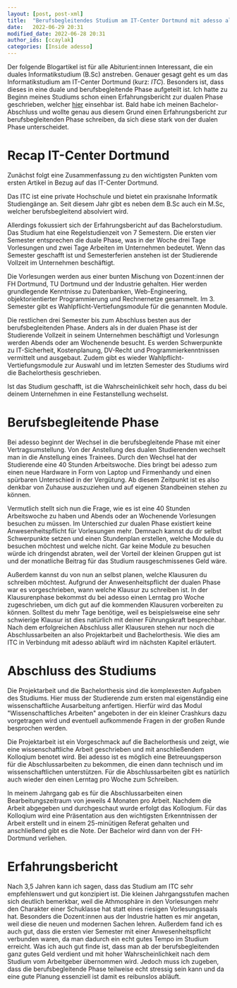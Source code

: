 ```yaml
---
layout: [post, post-xml]              
title:  "Berufsbegleitendes Studium am IT-Center Dortmund mit adesso als Partner"            
date:   2022-06-29 20:31              
modified_date: 2022-06-28 20:31          
author_ids: [ccaylak]                       
categories: [Inside adesso]
---
```

Der folgende Blogartikel ist für alle Abiturient:innen Interessant, die ein duales Informatikstudium (B.Sc) anstreben.
Genauer gesagt geht es um das Informatikstudium am IT-Center Dortmund (kurz: _ITC_).
Besonders ist, dass dieses in eine duale und berufsbegleitende Phase aufgeteilt ist.
Ich hatte zu Beginn meines Studiums schon einen Erfahrungsbericht zur dualen Phase geschrieben, welcher [hier](https://www.adesso.de/de/news/blog/duales-studium-am-it-center-dortmund-mit-adesso-als-partner.jsp) einsehbar ist.
Bald habe ich meinen Bachelor-Abschluss und wollte genau aus diesem Grund einen Erfahrungsbericht zur berufsbegleitenden Phase schreiben, da sich diese stark von der dualen Phase unterscheidet.

# Recap IT-Center Dortmund

Zunächst folgt eine Zusammenfassung zu den wichtigsten Punkten vom ersten Artikel in Bezug auf das IT-Center Dortmund.

Das ITC ist eine private Hochschule und bietet ein praxisnahe Informatik Studiengänge an.
Seit diesem Jahr gibt es neben dem B.Sc auch ein M.Sc, welcher berufsbegleitend absolviert wird.

Allerdings fokussiert sich der Erfahrungsbericht auf das Bachelorstudium.
Das Studium hat eine Regelstudienzeit von 7 Semestern.
Die ersten vier Semester entsprechen die duale Phase, was in der Woche drei Tage Vorlesungen und zwei Tage Arbeiten im Unternehmen bedeutet.
Wenn das Semester geschafft ist und Semesterferien anstehen ist der Studierende Vollzeit im Unternehmen beschäftigt.

Die Vorlesungen werden aus einer bunten Mischung von Dozent:innen der FH Dortmund, TU Dortmund und der Industrie gehalten.
Hier werden grundlegende Kenntnisse zu Datenbanken, Web-Engineering, objektorientierter Programmierung und Rechnernetze gesammelt.
Im 3. Semester gibt es Wahlpflicht-Vertiefungsmodule für die genannten Module.

Die restlichen drei Semester bis zum Abschluss besten aus der berufsbegleitenden Phase.
Anders als in der dualen Phase ist der Studierende Vollzeit in seinem Unternehmen beschäftigt und Vorlesungn werden Abends oder am Wochenende besucht.
Es werden Schwerpunkte zu IT-Sicherheit, Kostenplanung, DV-Recht und Programmierkenntnissen vermittelt und ausgebaut.
Zudem gibt es wieder Wahlpflicht-Vertiefungsmodule zur Auswahl und im letzten Semester des Studiums wird die Bachelorthesis geschrieben.

Ist das Studium geschafft, ist die Wahrscheinlichkeit sehr hoch, dass du bei deinem Unternehmen in eine Festanstellung wechselst.

# Berufsbegleitende Phase

Bei adesso beginnt der Wechsel in die berufsbegleitende Phase mit einer Vertragsumstellung.
Von der Anstellung des dualen Studierenden wechselt man in die Anstellung eines Trainees.
Durch den Wechsel hat der Studierende eine 40 Stunden Arbeitswoche.
Dies bringt bei adesso zum einen neue Hardware in Form von Laptop und Firmenhandy und einen spürbaren Unterschied in der Vergütung.
Ab diesem Zeitpunkt ist es also denkbar von Zuhause auszuziehen und auf eigenen Standbeinen stehen zu können.

Vermutlich stellt sich nun die Frage, wie es ist eine 40 Stunden Arbeitswoche zu haben und Abends oder an Wochenende Vorlesungen besuchen zu müssen.
Im Unterschied zur dualen Phase existiert keine Anwesenheitspflicht für Vorlesungen mehr.
Demnach kannst du dir selbst Schwerpunkte setzen und einen Stundenplan erstellen, welche Module du besuchen möchtest und welche nicht.
Gar keine Module zu besuchen würde ich dringendst abraten, weil der Vorteil der kleinen Gruppen gut ist und der monatliche Beitrag für das Studium rausgeschmissenes Geld wäre.

Außerdem kannst du von nun an selbst planen, welche Klausuren du schreiben möchtest.
Aufgrund der Anwesenheitspflicht der dualen Phase war es vorgeschrieben, wann welche Klausur zu schreiben ist.
In der Klausurenphase bekommst du bei adesso einen Lerntag pro Woche zugeschrieben, um dich gut auf die kommenden Klausuren vorbereiten zu können.
Solltest du mehr Tage benötige, weil es beispielsweise eine sehr schwierige Klausur ist dies natürlich mit deiner Führungskraft besprechbar.
Nach dem erfolgreichen Abschluss aller Klausuren stehen nur noch die Abschlussarbeiten an also Projektarbeit und Bachelorthesis.
Wie dies am ITC in Verbindung mit adesso abläuft wird im nächsten Kapitel erläutert.

# Abschluss des Studiums

Die Projektarbeit und die Bachelorthesis sind die komplexesten Aufgaben des Studiums.
Hier muss der Studierende zum ersten mal eigenständig eine wissenschaftliche Ausarbeitung anfertigen.
Hierfür wird das Modul "Wissenschaftliches Arbeiten" angeboten in der ein kleiner Crashkurs dazu vorgetragen wird und eventuell aufkommende Fragen in der großen Runde besprochen werden.

Die Projektarbeit ist ein Vorgeschmack auf die Bachelorthesis und zeigt, wie eine wissenschaftliche Arbeit geschrieben und mit anschließendem Kolloqium benotet wird.
Bei adesso ist es möglich eine Betreuungsperson für die Abschlussarbeiten zu bekommen, die einen dann technisch und im wissenschaftlichen unterstützen.
Für die Abschlussarbeiten gibt es natürlich auch wieder den einen Lerntag pro Woche zum Schreiben.

In meinem Jahrgang gab es für die Abschlussarbeiten einen Bearbeitungszeitraum von jeweils 4 Monaten pro Arbeit.
Nachdem die Arbeit abgegeben und durchgeschaut wurde erfolgt das Kolloqium.
Für das Kolloqium wird eine Präsentation aus den wichtigsten Erkenntnissen der Arbeit erstellt und in einem 25-minütigen Referat gehalten und anschließend gibt es die Note.
Der Bachelor wird dann von der FH-Dortmund verliehen.

# Erfahrungsbericht

Nach 3,5 Jahren kann ich sagen, dass das Studium am ITC sehr empfehlenswert und gut konzipiert ist.
Die kleinen Jahrgangsstufen machen sich deutlich bemerkbar, weil die Athmosphäre in den Vorlesungen mehr den Charakter einer Schuklasse hat statt eines riesigen Vorlesungssaals hat.
Besonders die Dozent:innen aus der Industrie hatten es mir angetan, weil diese die neuen und modernen Sachen lehren.
Außerdem fand ich es auch gut, dass die ersten vier Semester mit einer Anwesenheitspflicht verbunden waren, da man dadurch ein echt gutes Tempo im Studium erreicht.
Was ich auch gut finde ist, dass man ab der berufsbegleitenden ganz gutes Geld verdient und mit hoher Wahrscheinlichkeit nach dem Studium vom Arbeitgeber übernommen wird.
Jedoch muss ich zugeben, dass die berufsbegleitende Phase teilweise echt stressig sein kann und da eine gute Planung essenziell ist damit es reibunslos abläuft.
